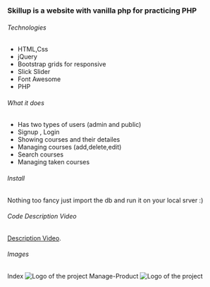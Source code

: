 ### Skillup is a website with vanilla php for practicing PHP

###### Technologies

- HTML,Css
- jQuery
- Bootstrap grids for responsive
- Slick Slider
- Font Awesome
- PHP

###### What it does

- Has two types of users (admin and public)
- Signup , Login
- Showing courses and their detailes
- Managing courses (add,delete,edit)
- Search courses
- Managing taken courses

###### Install

Nothing too fancy just import the db and run it on your local srver :)

###### Code Description Video

[Description Video]().

###### Images

Index
![Logo of the project]()
Manage-Product
![Logo of the project]()
